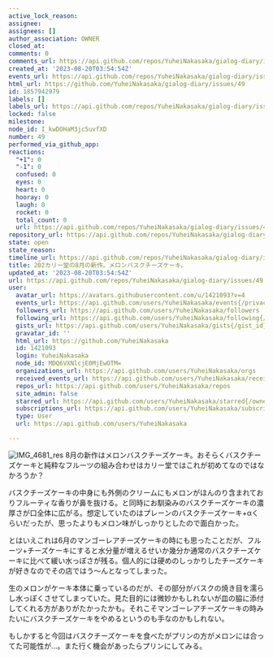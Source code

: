 ```yaml
---
active_lock_reason: 
assignee: 
assignees: []
author_association: OWNER
closed_at: 
comments: 0
comments_url: https://api.github.com/repos/YuheiNakasaka/gialog-diary/issues/49/comments
created_at: '2023-08-20T03:54:54Z'
events_url: https://api.github.com/repos/YuheiNakasaka/gialog-diary/issues/49/events
html_url: https://github.com/YuheiNakasaka/gialog-diary/issues/49
id: 1857942979
labels: []
labels_url: https://api.github.com/repos/YuheiNakasaka/gialog-diary/issues/49/labels{/name}
locked: false
milestone: 
node_id: I_kwDOHaM3jc5uvfXD
number: 49
performed_via_github_app: 
reactions:
  "+1": 0
  "-1": 0
  confused: 0
  eyes: 0
  heart: 0
  hooray: 0
  laugh: 0
  rocket: 0
  total_count: 0
  url: https://api.github.com/repos/YuheiNakasaka/gialog-diary/issues/49/reactions
repository_url: https://api.github.com/repos/YuheiNakasaka/gialog-diary
state: open
state_reason: 
timeline_url: https://api.github.com/repos/YuheiNakasaka/gialog-diary/issues/49/timeline
title: 202カリー堂の8月の新作。メロンバスクチーズケーキ。
updated_at: '2023-08-20T03:54:54Z'
url: https://api.github.com/repos/YuheiNakasaka/gialog-diary/issues/49
user:
  avatar_url: https://avatars.githubusercontent.com/u/1421093?v=4
  events_url: https://api.github.com/users/YuheiNakasaka/events{/privacy}
  followers_url: https://api.github.com/users/YuheiNakasaka/followers
  following_url: https://api.github.com/users/YuheiNakasaka/following{/other_user}
  gists_url: https://api.github.com/users/YuheiNakasaka/gists{/gist_id}
  gravatar_id: ''
  html_url: https://github.com/YuheiNakasaka
  id: 1421093
  login: YuheiNakasaka
  node_id: MDQ6VXNlcjE0MjEwOTM=
  organizations_url: https://api.github.com/users/YuheiNakasaka/orgs
  received_events_url: https://api.github.com/users/YuheiNakasaka/received_events
  repos_url: https://api.github.com/users/YuheiNakasaka/repos
  site_admin: false
  starred_url: https://api.github.com/users/YuheiNakasaka/starred{/owner}{/repo}
  subscriptions_url: https://api.github.com/users/YuheiNakasaka/subscriptions
  type: User
  url: https://api.github.com/users/YuheiNakasaka

---
```

![IMG_4681_res](https://github.com/YuheiNakasaka/gialog-diary/assets/1421093/fd3c1617-28ce-47b6-a8e8-b6d2ec92ac79)
8月の新作はメロンバスクチーズケーキ。おそらくバスクチーズケーキと純粋なフルーツの組み合わせはカリー堂ではこれが初めてなのではなかろうか？

バスクチーズケーキの中身にも外側のクリームにもメロンがほんのり含まれておりフルーティな香りが鼻を抜ける。と同時にお馴染みのバスクチーズケーキの濃厚さが口全体に広がる。想定していたのはプレーンのバスクチーズケーキ+αくらいだったが、思ったよりもメロン味がしっかりとしたので面白かった。

とはいえこれは6月のマンゴーレアチーズケーキの時にも思ったことだが、フルーツ+チーズケーキにすると水分量が増えるせいか幾分か通常のバスクチーズケーキに比べて緩い水っぽさが残る。個人的には硬めのしっかりしたチーズケーキが好きなのでその店ではう〜んとなってしまった。

生のメロンがケーキ本体に乗っているのだが、その部分がバスクの焼き目を濡らし水っぽくさせてしまっていた。見た目的には微妙かもしれないが皿の脇に添付してくれる方がありがたかったかも。それこそマンゴーレアチーズケーキの時みたいにバスクチーズケーキをやめるというのも手なのかもしれない。

もしかすると今回はバスクチーズケーキを食べたがプリンの方がメロンには合ってた可能性が...。また行く機会があったらプリンにしてみる。
